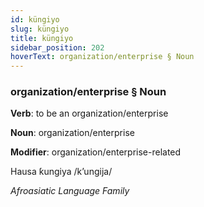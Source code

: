 ```yaml
---
id: küngiyo
slug: küngiyo
title: küngiyo
sidebar_position: 202
hoverText: organization/enterprise § Noun
---
```


### organization/enterprise § Noun

**Verb**: to be an organization/enterprise

**Noun**: organization/enterprise

**Modifier**: organization/enterprise-related

Hausa ƙungiya /kʼungija/

*Afroasiatic Language Family*